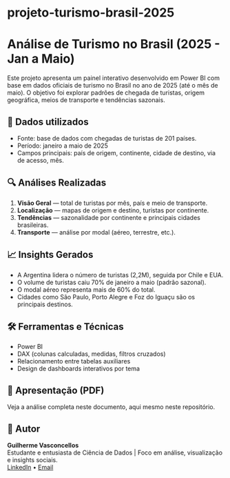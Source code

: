 # projeto-turismo-brasil-2025

# Análise de Turismo no Brasil (2025 - Jan a Maio)

Este projeto apresenta um painel interativo desenvolvido em Power BI com base em dados oficiais de turismo no Brasil no ano de 2025 (até o mês de maio). O objetivo foi explorar padrões de chegada de turistas, origem geográfica, meios de transporte e tendências sazonais.

## 🧩 Dados utilizados

- Fonte: base de dados com chegadas de turistas de 201 países.
- Período: janeiro a maio de 2025
- Campos principais: país de origem, continente, cidade de destino, via de acesso, mês.

## 🔍 Análises Realizadas

1. **Visão Geral** — total de turistas por mês, país e meio de transporte.
2. **Localização** — mapas de origem e destino, turistas por continente.
3. **Tendências** — sazonalidade por continente e principais cidades brasileiras.
4. **Transporte** — análise por modal (aéreo, terrestre, etc.).

## 📈 Insights Gerados

- A Argentina lidera o número de turistas (2,2M), seguida por Chile e EUA.
- O volume de turistas caiu 70% de janeiro a maio (padrão sazonal).
- O modal aéreo representa mais de 60% do total.
- Cidades como São Paulo, Porto Alegre e Foz do Iguaçu são os principais destinos.

## 🛠️ Ferramentas e Técnicas

- Power BI
- DAX (colunas calculadas, medidas, filtros cruzados)
- Relacionamento entre tabelas auxiliares
- Design de dashboards interativos por tema

## 📄 Apresentação (PDF)

  Veja a análise completa neste documento, aqui mesmo neste repositório.


## 🧠 Autor

**Guilherme Vasconcellos**  
Estudante e entusiasta de Ciência de Dados | Foco em análise, visualização e insights sociais.  
[LinkedIn](https://www.linkedin.com/in/guilherme-vasconcellos-ti/) • [Email](guilhermevasconcellos10@gmail.com)


